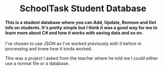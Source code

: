 <h1 align="center"> SchoolTask Student Database </h1>

<h4> This is a student database where you can Add, Update, Remove and Get info on students. It's pretty simple but I think it was a good way for me to learn more about
C# and how it works with saving data and so on. </h4>

I've chosen to use JSON as I've worked previously with it before in processing and knew how it kinda worked.

This was a project I asked from the teacher where he told me I could either use a normal file or a database. 

